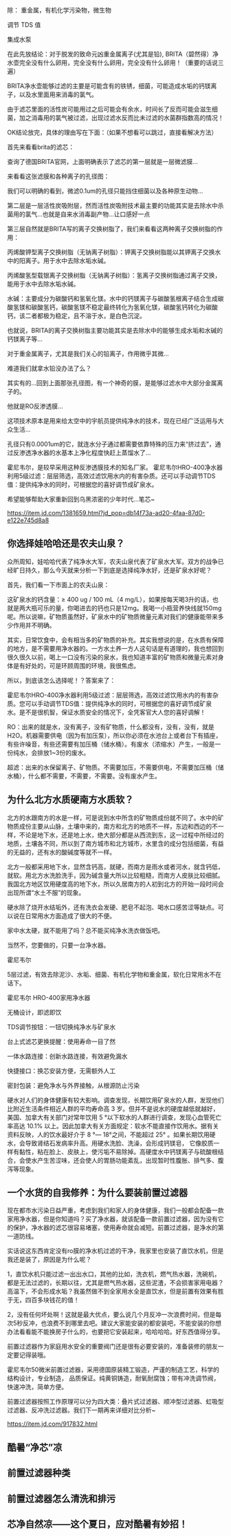 除：
重金属，有机化学污染物，微生物

调节 TDS 值

集成水泵



在此先放结论：对于脱发的致命元凶重金属离子(尤其是铅), BRITA（碧然得）净水壶完全没有什么卵用，完全没有什么卵用，完全没有什么卵用！（重要的话说三遍）

BRITA净水壶能够过滤的主要是可能含有的铁锈，细菌，可能造成水垢的钙镁离子，以及水里面用来消毒的氯气。

由于滤芯里面的活性炭可能用过之后可能会有余水，时间长了反而可能会滋生细菌，加之消毒用的氯气被过滤，出现过滤水反而比未过滤的水菌群指数高的情况！

OK结论放完，具体的理由写在下面：（如果不想看可以跳过，直接看解决方法）

首先来看看brita的滤芯：

查询了德国BRITA官网，上面明确表示了滤芯的第一层就是一层微滤膜...

来看看这张滤膜和各种离子的孔径图：

我们可以明确的看到，微滤0.1um的孔径只能挡住细菌以及各种原生动物...

第二层是一层活性炭吸附层，然而活性炭吸附技术最主要的功能其实是去除水中杀菌用的氯气...也就是自来水消毒副产物...让口感好一点


第三层自然就是BRITA写的离子交换树脂了，我们来看看这两种离子交换树脂的作用：

丙烯酸钾型离子交换树脂（无钠离子树脂）：钾离子交换树脂能以其钾离子交换水中的阳离子。用于水中去除水垢水碱。

丙烯酸氢型载银离子交换树脂（无钠离子树脂）：氢离子交换树脂通过离子交换，能用于水中去除水垢水碱。

水碱：主要成分为碳酸钙和氢氧化镁。水中的钙镁离子与碳酸氢根离子结合生成碳酸氢镁和碳酸氢钙，碳酸氢镁不稳定最终转化为氢氧化镁，碳酸氢钙转化为碳酸钙，该二者都极为稳定，且不溶于水，是白色沉淀。

也就说，BRITA的离子交换树脂主要功能其实是去除水中的能够生成水垢和水碱的钙镁离子等...

对于重金属离子，尤其是我们关心的铅离子，作用微乎其微...

难道我们就拿水铅没办法了么？

其实有的...回到上面那张孔径图，有一个神奇的膜，是能够过滤水中大部分金属离子的。

他就是RO反渗透膜...

这项技术原本是用来给太空中的宇航员提供纯净水的技术，现在已经广泛运用与大众生活...

孔径只有0.0001um的它，就连水分子通过都需要依靠特殊的压力来“挤过去”，通过反渗透净水器的水基本上净化程度快赶上蒸馏水了...

霍尼韦尔，是较早采用这种反渗透膜技术的知名厂家。 霍尼韦尔HRO-400净水器利用5级过滤：层层筛选，高效过滤饮用水内的有害杂质。还可以手动调节TDS值：提供纯净水的同时，可根据您的喜好调节成矿泉水。

希望能够帮助大家重新回到乌黑浓密的少年时代...笔芯~

https://item.jd.com/1381659.html?jd_pop=db14f73a-ad20-4faa-87d0-e122e745d8a8


## 你选择娃哈哈还是农夫山泉？

众所周知，娃哈哈代表了纯净水大军，农夫山泉代表了矿泉水大军。双方的战争已经旷日持久，那么今天就来分析一下到底是选择纯净水好，还是矿泉水好呢？

首先，我们看一下市面上的农夫山泉：

这矿泉水的钙含量：≥ 400 ug / 100 mL（4 mg/L），如果按每天喝3升的话，也就是两大瓶可乐的量，你喝进去的钙也只是12mg。我喝一小瓶营养快线就150mg呢。所以说嘛，矿物质虽然好，矿泉水中的矿物质微量元素对我们的健康能带来多少作用并不明确。

其实，日常饮食中，会有相当多的矿物质的补充。其实我想说的是，在水质有保障的地方，是不需要用净水器的。一方水土养一方人这句话是有道理的，我也想回到很久很久以前，喝上一口没有污染的泉水，我也知道丰富的矿物质和微量元素对身体是有好处的，可是环顾周围的环境，我很焦虑。

所以，到底该怎么选择呢！？答案来了：

霍尼韦尔HRO-400净水器利用5级过滤：层层筛选，高效过滤饮用水内的有害杂质。您可以手动调节TDS值：提供纯净水的同时，可根据您的喜好调节成矿泉水。是不是很机智，保证水质安全的情况下，全凭客官大人您的喜好调解！





RO：出来的就是水，没有离子，没有矿物质，什么都没有，没有，没有，就是H2O。机器需要供电（因为有加压泵），所以你必须在水池台上或者台下有插座，有些许噪音，有些还需要有加压桶（储水桶）。有废水（浓缩水）产生，一般是一份纯水，会排放1~3份的废水。

超滤：出来的水保留离子、矿物质。不需要加压，不需要供电，不需要加压桶（储水桶），什么都不需要，不需要，不需要。没有废水产生。

## 为什么北方水质硬南方水质软？

北方的水跟南方的水是一样，可是说到水中所含的矿物质成份就不同了。水中的矿物质成份主要从山脉，土壤中来的，南方和北方的地质不一样，东边和西边的不一样，不论是地下水，还是地上水，绝大部分都是从西流到东，这一过程中所经过的地质，土壤各不同，所以到了南方城市和北方城市，水里含的成分包括细菌，有益的无益的，还有水的酸碱度等就不一样。

北方一般都采用地下水，显然含钙高，就硬，而南方是雨水或者河水，就含钙低，就软。用北方水洗脸洗手，因为碱含量大所以比较粗糙，而南方人皮肤比较细腻。我国北方地区饮用硬度高的地下水，所以久居南方的人初到北方的开始一段时间会出现所谓“水土不服”的现象。

硬水除了烧开水结垢外，还有洗衣会发硬、肥皂不起泡、喝水口感苦涩等缺点。可以说在日常用水方面造成了很大的不便。

家中水太硬，就不能用了吗？总不能买纯净水洗衣做饭吧。

当然不，您要做的，只要一台净水器。

霍尼韦尔

5层过滤，有效去除泥沙、水垢、细菌、有机化学物和重金属，软化日常用水不在话下。

霍尼韦尔 HRO-400家用净水器

无桶设计，即滤即饮

TDS调节按钮：一钮切换纯净水与矿泉水

台上式滤芯更换提醒：使用寿命一目了然

一体水路连接：创新水路连接，有效避免漏水

快捷接口：换芯安装方便，无需额外人工

密封包装：避免净水与外界接触，从根源防止污染




硬水对人们的身体健康有较大影响。调查发现，长期饮用矿泉水的人群，发现他们比附近生活条件相近人群的平均寿命高 3 岁。但并不是说水的硬度越低就越好，美国、加拿大有关部门对常年饮用 5 °以下软水的人群进行调查，发现心血管死亡率高达 10.1% 以上。因此加拿大有关方面规定：软水不能直接作饮用水。据有关资料反映，人的饮水最好介于 8 °— 18°之间，不能超过 25° 。如果长期饮用硬水，会导致肾结石发病率升高。用硬水洗脸、洗澡，会形成钙镁皂， 它像胶质一样有黏性，粘在脸上、皮肤上，使污垢不易除掉。高硬度水中钙镁离子与硫酸根结合，会使水产生苦涩味，还会使人的胃肠功能紊乱，出现暂时性腹胀、排气多、腹泻等现象。


## 一个水货的自我修养：为什么要装前置过滤器

现在都市水污染日益严重，考虑到我们和家人的身体健康，我们一般都会配备一款家用净水器，但是你知道吗？买了净水器，就该配备一款前置过滤器，因为没有它的保护，净水器的滤芯很容易堵塞，使用寿命就会减短。前置过滤器，是净水的第一道防线。

实话说这东西肯定没有ro膜的净水机过滤的干净，我家里也安装了直饮水机，但是我还是装了，原因是为什么呢？

1，直饮水机只能过滤一出出水口，其他的比如，洗衣机，燃气热水器，洗碗机，都是无法过滤的，长期以往，尤其是燃气热水器，这些泥渣，不会损害家用电器？高温下，不会形成水垢？我虽然做不到全家用水全是直饮水，但是前置有效果有胜于无，四百多块钱花的值！

2，没有任何坏处啊！这就是最大优点，要么说几个月反冲一次浪费时间，但是每次5秒反冲，也浪费不到哪里去吧。建议大家能安装的都安装吧，不能安装的你想办法看看能不能换房子什么的，也要把它安装起来，哈哈哈哈。好东西值得分享。

前置过滤器作为家庭用水安全的重要阀门还是很有必要安装的，准备装修的朋友一定要记得装哦。

霍尼韦尔50微米前置过滤器，采用德国原装精工锻造，严谨的制造工艺，科学的结构设计，专业制造， 品质保证。纯黄铜铸造，耐氧耐腐蚀；带有冲洗调节阀，快速冲洗，简单方便。

前置过滤器按照工作原理可以分为四大类：叠片式过滤器、顺冲型过滤器、虹吸型过滤器、反冲洗过滤器。我们下一期再来详细对比分析~

https://item.jd.com/917832.html

## 酷暑“净芯”凉

## 前置过滤器种类

## 前置过滤器怎么清洗和排污

## 芯净自然凉——这个夏日，应对酷暑有妙招！